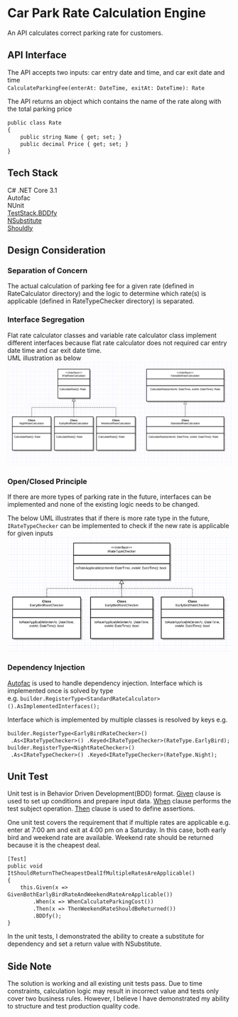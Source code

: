 # Car Park Rate Calculation Engine

An API calculates correct parking rate for customers.

## API Interface
The API accepts two inputs: car entry date and time, and car exit date and time  
`CalculateParkingFee(enterAt: DateTime, exitAt: DateTime): Rate`  

The API returns an object which contains the name of the rate along with the total parking price
```
public class Rate
{
    public string Name { get; set; }
    public decimal Price { get; set; }
}
```

## Tech Stack
C# .NET Core 3.1    
Autofac  
NUnit   
[TestStack.BDDfy](https://github.com/TestStack/TestStack.BDDfy)  
[NSubstitute](https://nsubstitute.github.io/)  
[Shouldly](https://github.com/shouldly/shouldly)

## Design Consideration
### Separation of Concern
The actual calculation of parking fee for a given rate (defined in RateCalculator directory) and
the logic to determine which rate(s) is applicable (defined in RateTypeChecker directory) is separated.

### Interface Segregation
Flat rate calculator classes and variable rate calculator class implement different interfaces
because flat rate calculator does not required car entry date time and car exit date time.   
UML illustration as below ![here](./Rate%20Calculation%20Logic.png)

### Open/Closed Principle
If there are more types of parking rate in the future, interfaces can be implemented and none of 
the existing logic needs to be changed.   

The below UML illustrates that if there is more rate type in the future, `IRateTypeChecker` can be
implemented to check if the new rate is applicable for given inputs ![here](./Rate%20Checking%20Logic.png)

### Dependency Injection
[Autofac](https://autofac.org/) is used to handle dependency injection. 
Interface which is implemented once is solved by type  
e.g. `builder.RegisterType<StandardRateCalculator>().AsImplementedInterfaces();`

Interface which is implemented by multiple classes is resolved by keys e.g.
```  
builder.RegisterType<EarlyBirdRateChecker>()  
 .As<IRateTypeChecker>() .Keyed<IRateTypeChecker>(RateType.EarlyBird);  
builder.RegisterType<NightRateChecker>()  
 .As<IRateTypeChecker>() .Keyed<IRateTypeChecker>(RateType.Night);
 ```

## Unit Test
Unit test is in Behavior Driven Development(BDD) format. <u>Given</u> clause is used to set up conditions 
and prepare input data. <u>When</u> clause performs the test subject operation. <u>Then</u> clause is used 
to define assertions. 

One unit test covers the requirement that if multiple rates are applicable e.g. enter at 7:00 am and exit at 4:00 pm
on a Saturday. In this case, both early bird and weekend rate are available. Weekend rate should be
returned because it is the cheapest deal.  
```
[Test]
public void ItShouldReturnTheCheapestDealIfMultipleRatesAreApplicable()
{
    this.Given(x => GivenBothEarlyBirdRateAndWeekendRateAreApplicable())
        .When(x => WhenCalculateParkingCost())
        .Then(x => ThenWeekendRateShouldBeReturned())
        .BDDfy();
}
```

In the unit tests, I demonstrated the ability to create a substitute for dependency and set a return value 
with NSubstitute.

## Side Note
The solution is working and all existing unit tests pass. Due to time constraints, calculation logic 
may result in incorrect value and tests only cover two business rules. However, I believe I have demonstrated
my ability to structure and test production quality code. 